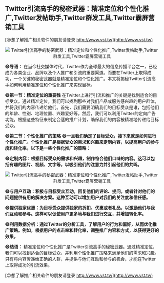 ## **Twitter引流高手的秘密武器：精准定位和个性化推广,Twitter发帖助手,Twitter群发工具,Twitter霸屏营销工具**

[😍想了解推广相关软件的朋友请登录 http://www.vst.tw](http://www.vst.tw)

 <center><img src="https://vst.tw/MP4/tuiguang/png/6.png" alt="Twitter引流高手的秘密武器：精准定位和个性化推广,Twitter发帖助手,Twitter群发工具,Twitter霸屏营销工具"></center>

**😄导语：**
在当今社交媒体时代，Twitter作为全球最大的信息传播平台之一，已经成为各类企业、品牌以及个人推广和引流的重要渠道。而要在Twitter上取得成功，一个关键的秘密武器就是精准定位和个性化推广。本文将揭秘Twitter引流高手如何利用精准定位和个性化推广来实现目标。

**😄第一节：精准定位的重要性**
在Twitter上进行引流和推广的关键是找到适合的目标受众。通过精准定位，我们可以找到那些对我们产品或服务感兴趣的用户群体，并将我们的内容传递给他们。首先，我们需要明确我们的目标受众是谁，包括他们的年龄、性别、地理位置、兴趣爱好等。然后，我们可以利用Twitter的定向广告功能，根据这些特征来制定合适的推广计划，确保我们的内容被精准地传递给目标受众。

**😄第二节：个性化推广的策略**
**😄一旦我们确定了目标受众，接下来就是如何进行个性化推广。个性化推广是根据受众的需求和兴趣来定制内容，以提高用户的参与度和转化率。以下是一些个性化推广的策略：**

**😄定制内容：根据目标受众的需求和兴趣，制作符合他们口味的内容。这可以包括有趣的图片、视频、文字等，以吸引他们的注意力并引起他们的共鸣。**

 <center><img src="https://vst.tw/MP4/tuiguang/png/8.png" alt="Twitter引流高手的秘密武器：精准定位和个性化推广,Twitter发帖助手,Twitter群发工具,Twitter霸屏营销工具"></center>

**😄与用户互动：积极与目标受众互动，回复他们的评论、提问，或者针对他们的问题提供有用的解决方案。这种互动可以增加用户对我们的关注度和信任感。**

**😄提供独家优惠：为目标受众提供独家的折扣、优惠或者礼品，以激励他们与我们互动和参与。这样可以促使用户更多地与我们进行交互，并增加转化率。**

**😄利用数据分析：通过Twitter的分析工具，了解用户的行为和偏好，从而优化推广策略。例如，根据用户的点击率和转化率，调整推广内容和方式，以获得更好的效果。**

**😄结语：**
精准定位和个性化推广是Twitter引流高手的秘密武器。通过精准定位，我们可以找到适合的目标受众，并利用个性化推广策略来满足他们的需求和兴趣。只有将内容传递给正确的人群，并提供与他们互动和参与的机会，才能在Twitter上取得成功的引流效果。

[😍想了解推广相关软件的朋友请登录 http://www.vst.tw](http://www.vst.tw)




